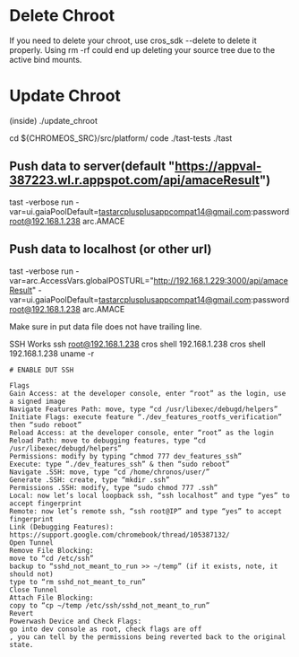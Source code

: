 


# Delete Chroot
If you need to delete your chroot, use cros_sdk --delete to delete it properly. Using rm -rf could end up deleting your source tree due to the active bind mounts.


# Update Chroot
 (inside) ./update_chroot





 cd ${CHROMEOS_SRC}/src/platform/
code ./tast-tests ./tast

## Push data to server(default "https://appval-387223.wl.r.appspot.com/api/amaceResult")
tast -verbose run  -var=ui.gaiaPoolDefault=tastarcplusplusappcompat14@gmail.com:password root@192.168.1.238 arc.AMACE

## Push data to localhost (or other url)
tast -verbose run -var=arc.AccessVars.globalPOSTURL="http://192.168.1.229:3000/api/amaceResult" -var=ui.gaiaPoolDefault=tastarcplusplusappcompat14@gmail.com:password root@192.168.1.238 arc.AMACE


Make sure in put data file does not have trailing line.


SSH Works
    ssh root@192.168.1.238
    cros shell 192.168.1.238
    cros shell 192.168.1.238 uname -r


    # ENABLE DUT SSH

    Flags
    Gain Access: at the developer console, enter “root” as the login, use a signed image
    Navigate Features Path: move, type “cd /usr/libexec/debugd/helpers”
    Initiate Flags: execute feature “./dev_features_rootfs_verification” then “sudo reboot”
    Reload Access: at the developer console, enter “root” as the login
    Reload Path: move to debugging features, type “cd /usr/libexec/debugd/helpers”
    Permissions: modify by typing “chmod 777 dev_features_ssh”
    Execute: type “./dev_features_ssh” & then “sudo reboot”
    Navigate .SSH: move, type “cd /home/chronos/user/”
    Generate .SSH: create, type “mkdir .ssh”
    Permissions .SSH: modify, type “sudo chmod 777 .ssh”
    Local: now let’s local loopback ssh, “ssh localhost” and type “yes” to accept fingerprint
    Remote: now let’s remote ssh, “ssh root@IP” and type “yes” to accept fingerprint
    Link (Debugging Features): https://support.google.com/chromebook/thread/105387132/
    Open Tunnel
    Remove File Blocking:
    move to “cd /etc/ssh”
    backup to “sshd_not_meant_to_run >> ~/temp” (if it exists, note, it should not)
    type to “rm sshd_not_meant_to_run”
    Close Tunnel
    Attach File Blocking:
    copy to “cp ~/temp /etc/ssh/sshd_not_meant_to_run”
    Revert
    Powerwash Device and Check Flags:
    go into dev console as root, check flags are off
    , you can tell by the permissions being reverted back to the original state.